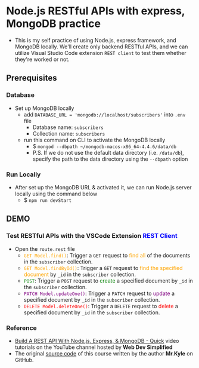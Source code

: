 Node.js RESTful APIs with express, MongoDB practice
===
- This is my self practice of using Node.js, express framework, and MongoDB locally. We'll create only backend RESTful APIs, and we can utilize Visual Studio Code extension `REST client` to test them whether they're worked or not.

## Prerequisites
### Database
- Set up MongoDB locally
  + add `DATABASE_URL = 'mongodb://localhost/subscribers'` into `.env` file
    * Database name: `subscribers`
    * Collection name: `subscribers`
  + run this command on CLI to activate the MongoDB locally
    + $ `mongod --dbpath ~/mongodb-macos-x86_64-4.4.6/data/db`
    * P.S. If we do not use the default data directory (i.e. `/data/db`), specify the path to the data directory using the `--dbpath` option

### Run Locally
- After set up the MongoDB URL & activated it, we can run Node.js server locally using the command below
  + $ `npm run devStart`
## DEMO
### Test RESTful APIs with the VSCode Extension <font color=blue>REST Client</font>
- Open the `route.rest` file
  + <font color=orange>`GET Model.find()`</font>: Trigger a `GET` request to <font color=orange>find all</font> of the documents in the `subscriber` collection.
  + <font color=orange>`GET Model.findById()`</font>: Trigger a `GET` request to <font color=orange>find the specified document</font> by `_id` in the `subscriber` collection.
  + <font color=green>`POST`</font>: Trigger a `POST` request to <font color=green>create</font> a specified document by `_id` in the `subscriber` collection.
  + <font color=purple>`PATCH Model.updateOne()`</font>: Trigger a `PATCH` request to <font color=purple>update</font> a specified document by `_id` in the `subscriber` collection.
  + <font color=red>`DELETE Model.deleteOne()`</font>: Trigger a `DELETE` request to <font color=red>delete</font> a specified document by `_id` in the `subscriber` collection.

### Reference
- [Build A REST API With Node.js, Express, & MongoDB - Quick](https://www.youtube.com/watch?v=fgTGADljAeg&list=WL&index=9) video tutorials on the YouTube channel hosted by **Web Dev Simplified**
- The original [source code](https://github.com/WebDevSimplified/Your-First-Node-REST-API) of this course written by the author **Mr.Kyle** on GitHub.
